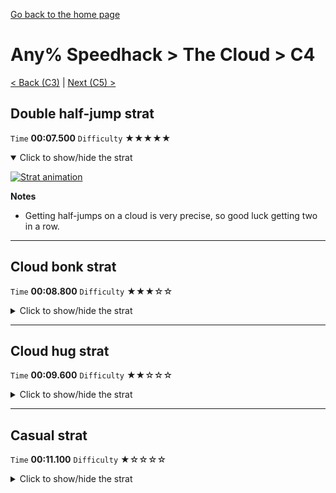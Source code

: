 [Go back to the home page](https://github.com/Doublevil/scbspeedrun)

# Any% Speedhack > The Cloud > C4

[< Back (C3)](https://github.com/Doublevil/scbspeedrun/blob/main/levels/any_sh/C/C3.md) | [Next (C5) >](https://github.com/Doublevil/scbspeedrun/blob/main/levels/any_sh/C/C5.md)

## Double half-jump strat

`Time` **00:07.500** `Difficulty` ★★★★★
<details open>
  <summary>Click to show/hide the strat</summary>

  [![Strat animation](https://github.com/Doublevil/scbspeedrun/blob/main/media/levels/C/C4_DoubleHalfJump.webp)](https://github.com/Doublevil/scbspeedrun/blob/main/media/levels/C/C4_DoubleHalfJump.mp4?raw=true)

  **Notes**
  - Getting half-jumps on a cloud is very precise, so good luck getting two in a row.
</details>

---
## Cloud bonk strat

`Time` **00:08.800** `Difficulty` ★★★☆☆
<details>
  <summary>Click to show/hide the strat</summary>

  [![Strat animation](https://github.com/Doublevil/scbspeedrun/blob/main/media/levels/C/C4_CloudBonk.webp)](https://github.com/Doublevil/scbspeedrun/blob/main/media/levels/C/C4_CloudBonk.mp4?raw=true)

  **Notes**
  - This is very precise. If you go too far to the left, you can go for the Cloud hug strat as a backup and it might still save over a second. If you fail it any other way, you die and lose a few seconds.
</details>

---
## Cloud hug strat

`Time` **00:09.600** `Difficulty` ★★☆☆☆
<details>
  <summary>Click to show/hide the strat</summary>

  [![Strat animation](https://github.com/Doublevil/scbspeedrun/blob/main/media/levels/C/C4_CloudHug.webp)](https://github.com/Doublevil/scbspeedrun/blob/main/media/levels/C/C4_CloudHug.mp4?raw=true)

  **Notes**
  - This can be used as a backup to recover from failing the cloud bonk strat in some cases.
  - The timing to get the wall jump on the side of the cloud seems to vary wildly and can be pretty precise at times, so make sure you buffer it right before touching the cloud.
</details>

---
## Casual strat

`Time` **00:11.100** `Difficulty` ★☆☆☆☆
<details>
  <summary>Click to show/hide the strat</summary>

  [![Strat animation](https://github.com/Doublevil/scbspeedrun/blob/main/media/levels/C/C4_Casual.webp)](https://github.com/Doublevil/scbspeedrun/blob/main/media/levels/C/C4_Casual.mp4?raw=true)

  **Notes**
  - No one's gonna blame you if you don't feel like attempting the other strats on that one.
</details>
